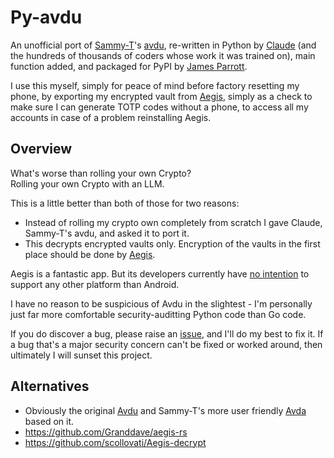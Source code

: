 # Py-avdu

An unofficial port of [Sammy-T](https://github.com/Sammy-T)'s [avdu](https://github.com/Sammy-T/avdu), re-written in Python by [Claude]() (and the hundreds of thousands of coders whose work it was trained on), main function added, and packaged for PyPI by [James Parrott](https://github.com/JamesParrott).  

I use this myself, simply for peace of mind before factory resetting my phone, by exporting my encrypted vault from [Aegis](https://getaegis.app/), simply as a check to make sure I can generate TOTP codes without a phone, to access all my accounts in case of a problem reinstalling Aegis.  


## Overview

What's worse than rolling your own Crypto?  
Rolling your own Crypto with an LLM.

This is a little better than both of those for two reasons:
- Instead of rolling my crypto own completely from scratch I gave Claude, Sammy-T's avdu, and asked it to port it.
- This decrypts encrypted vaults only.  Encryption of the vaults in the first place should be done by [Aegis](https://getaegis.app/).

Aegis is a fantastic app.  But its developers currently have [no intention](https://github.com/beemdevelopment/Aegis/issues/165#issuecomment-514096978) to support any other platform than Android.

I have no reason to be suspicious of Avdu in the slightest - I'm personally just far more comfortable security-auditting Python code than Go code.  

If you do discover a bug, please raise an [issue](https://github.com/JamesParrott/py-avdu/issues),
and I'll do my best to fix it.  If a bug that's a major security 
concern can't be fixed or worked around, then ultimately I will sunset 
this project.

## Alternatives

 - Obviously the original [Avdu](https://github.com/Sammy-T/avdu) and Sammy-T's more user 
friendly [Avda](https://github.com/Sammy-T/avdu) based on it.
 - https://github.com/Granddave/aegis-rs
 - https://github.com/scollovati/Aegis-decrypt